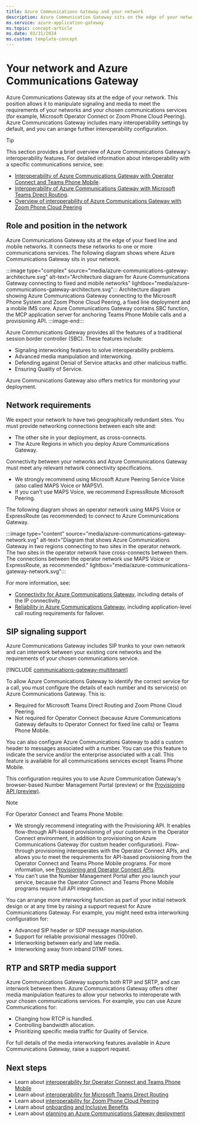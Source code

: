 ```yaml
---
title: Azure Communications Gateway and your network
description: Azure Communication Gateway sits on the edge of your network. Its interoperability features allow it to adapt to your requirements.
ms.service: azure-application-gateway
ms.topic: concept-article
ms.date: 03/31/2024
ms.custom: template-concept
---
```


# Your network and Azure Communications Gateway

Azure Communications Gateway sits at the edge of your network. This position allows it to manipulate signaling and media to meet the requirements of your networks and your chosen communications services (for example, Microsoft Operator Connect or Zoom Phone Cloud Peering). Azure Communications Gateway includes many interoperability settings by default, and you can arrange further interoperability configuration.

> [!TIP]
> This section provides a brief overview of Azure Communications Gateway's interoperability features. For detailed information about interoperability with a specific communications service, see:
> - [Interoperability of Azure Communications Gateway with Operator Connect and Teams Phone Mobile](interoperability-operator-connect.md).
> - [Interoperability of Azure Communications Gateway with Microsoft Teams Direct Routing](interoperability-teams-direct-routing.md).
> - [Overview of interoperability of Azure Communications Gateway with Zoom Phone Cloud Peering](interoperability-zoom.md)

## Role and position in the network

Azure Communications Gateway sits at the edge of your fixed line and mobile networks. It connects these networks to one or more communications services. The following diagram shows where Azure Communications Gateway sits in your network.

:::image type="complex" source="media/azure-communications-gateway-architecture.svg" alt-text="Architecture diagram for Azure Communications Gateway connecting to fixed and mobile networks" lightbox="media/azure-communications-gateway-architecture.svg":::
    Architecture diagram showing Azure Communications Gateway connecting to the Microsoft Phone System and Zoom Phone Cloud Peering, a fixed line deployment and a mobile IMS core. Azure Communications Gateway contains SBC function, the MCP application server for anchoring Teams Phone Mobile calls and a provisioning API.
:::image-end:::

Azure Communications Gateway provides all the features of a traditional session border controller (SBC). These features include:

- Signaling interworking features to solve interoperability problems.
- Advanced media manipulation and interworking.
- Defending against Denial of Service attacks and other malicious traffic.
- Ensuring Quality of Service.

Azure Communications Gateway also offers metrics for monitoring your deployment.

## Network requirements

We expect your network to have two geographically redundant sites. You must provide networking connections between each site and:

- The other site in your deployment, as cross-connects.
- The Azure Regions in which you deploy Azure Communications Gateway.

Connectivity between your networks and Azure Communications Gateway must meet any relevant network connectivity specifications.

- We strongly recommend using Microsoft Azure Peering Service Voice (also called MAPS Voice or MAPSV).
- If you can't use MAPS Voice, we recommend ExpressRoute Microsoft Peering.

The following diagram shows an operator network using MAPS Voice or ExpressRoute (as recommended) to connect to Azure Communications Gateway.

:::image type="content" source="media/azure-communications-gateway-network.svg" alt-text="Diagram that shows Azure Communications Gateway in two regions connecting to two sites in the operator network. The two sites in the operator network have cross-connects between them. The connections between the operator network use MAPS Voice or ExpressRoute, as recommended." lightbox="media/azure-communications-gateway-network.svg":::

For more information, see:

- [Connectivity for Azure Communications Gateway](connectivity.md), including details of the IP connectivity.
- [Reliability in Azure Communications Gateway](reliability-communications-gateway.md), including application-level call routing requirements for failover.

## SIP signaling support

Azure Communications Gateway includes SIP trunks to your own network and can interwork between your existing core networks and the requirements of your chosen communications service.

[!INCLUDE [communications-gateway-multitenant](includes/communications-gateway-multitenant.md)]

To allow Azure Communications Gateway to identify the correct service for a call, you must configure the details of each number and its service(s) on Azure Communications Gateway. This is:

- Required for Microsoft Teams Direct Routing and Zoom Phone Cloud Peering.
- Not required for Operator Connect (because Azure Communications Gateway defaults to Operator Connect for fixed line calls) or Teams Phone Mobile.

You can also configure Azure Communications Gateway to add a custom header to messages associated with a number. You can use this feature to indicate the service and/or the enterprise associated with a call. This feature is available for all communications services except Teams Phone Mobile.

This configuration requires you to use Azure Communication Gateway's browser-based Number Management Portal (preview) or the [Provisioning API (preview)](provisioning-platform.md).

> [!NOTE]
> For Operator Connect and Teams Phone Mobile:
> 
> - We strongly recommend integrating with the Provisioning API. It enables flow-through API-based provisioning of your customers in the Operator Connect environment, in addition to provisioning on Azure Communications Gateway (for custom header configuration). Flow-through provisioning interoperates with the Operator Connect APIs, and allows you to meet the requirements for API-based provisioning from the Operator Connect and Teams Phone Mobile programs. For more information, see [Provisioning and Operator Connect APIs](interoperability-operator-connect.md#provisioning-and-operator-connect-apis).
> - You can't use the Number Management Portal after you launch your service, because the Operator Connect and Teams Phone Mobile programs require full API integration.

You can arrange more interworking function as part of your initial network design or at any time by raising a support request for Azure Communications Gateway. For example, you might need extra interworking configuration for:

- Advanced SIP header or SDP message manipulation.
- Support for reliable provisional messages (100rel).
- Interworking between early and late media.
- Interworking away from inband DTMF tones.

## RTP and SRTP media support

Azure Communications Gateway supports both RTP and SRTP, and can interwork between them. Azure Communications Gateway offers other media manipulation features to allow your networks to interoperate with your chosen communications services. For example, you can use Azure Communications for:

- Changing how RTCP is handled.
- Controlling bandwidth allocation.
- Prioritizing specific media traffic for Quality of Service.

For full details of the media interworking features available in Azure Communications Gateway, raise a support request.

## Next steps

- Learn about [interoperability for Operator Connect and Teams Phone Mobile](interoperability-operator-connect.md)
- Learn about [interoperability for Microsoft Teams Direct Routing](interoperability-teams-direct-routing.md)
- Learn about [interoperability for Zoom Phone Cloud Peering](interoperability-zoom.md)
- Learn about [onboarding and Inclusive Benefits](onboarding.md)
- Learn about [planning an Azure Communications Gateway deployment](get-started.md)
